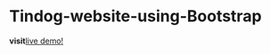 # Tindog-website-using-Bootstrap

**visit**[live demo!]( https://ganapathyda.github.io/Tindog-website-using-Bootstrap/)
